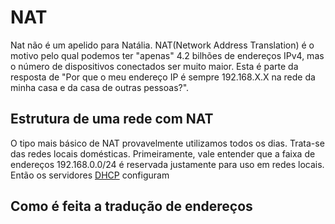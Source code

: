 # NAT

Nat não é um apelido para Natália. NAT(Network Address Translation) é o motivo pelo qual podemos ter "apenas" 4.2 bilhões de endereços IPv4, mas o número de dispositivos conectados ser muito maior.
Esta é parte da resposta de "Por que o meu endereço IP é sempre 192.168.X.X na rede da minha casa e da casa de outras pessoas?".

## Estrutura de uma rede com NAT

O tipo mais básico de NAT provavelmente utilizamos todos os dias. Trata-se das redes locais domésticas.
Primeiramente, vale entender que a faixa de endereços 192.168.0.0/24 é reservada justamente para uso em redes locais. Então os servidores [DHCP](dhcp.md) configuram

## Como é feita a tradução de endereços
